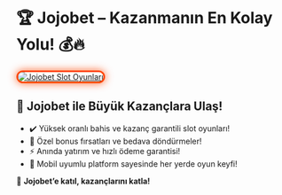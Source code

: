 <h1>🏆 Jojobet – Kazanmanın En Kolay Yolu! 💰🔥</h1>
<p>
    <a title="Jojobet Slot Oyunları" href="https://heylink.me/bonusdunyasi/">
        <img style="max-width: 100%; border: 3px solid #ff4500; border-radius: 15px; box-shadow: 0px 0px 15px rgba(255, 69, 0, 0.8);" 
             src="https://i.ibb.co/fzkDrjqJ/d9e38c74-57d5-4a4d-b8a4-5a04810d5094.jpg" 
             alt="Jojobet Slot Oyunları" />
    </a>
</p>
<h2>🚀 Jojobet ile Büyük Kazançlara Ulaş!</h2>
<ul>
    <li>✔️ Yüksek oranlı bahis ve kazanç garantili slot oyunları!</li>
    <li>🎁 Özel bonus fırsatları ve bedava döndürmeler!</li>
    <li>⚡️ Anında yatırım ve hızlı ödeme garantisi!</li>
    <li>📱 Mobil uyumlu platform sayesinde her yerde oyun keyfi!</li>
</ul>
<p>💎 <strong>Jojobet’e katıl, kazançlarını katla!</strong></p>
